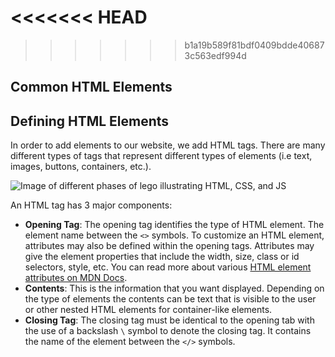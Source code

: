 <<<<<<< HEAD
=======

>>>>>>> b1a19b589f81bdf0409bdde406873c563edf994d
## Common HTML Elements

## Defining HTML Elements

In order to add elements to our website, we add HTML tags. There are many different types of tags that represent different types of elements (i.e text, images, buttons, containers, etc.).

![Image of different phases of lego illustrating HTML, CSS, and JS](https://user-images.githubusercontent.com/5963600/108429318-c890b480-720d-11eb-8e49-cbe2de42c596.png)

An HTML tag has 3 major components:

- **Opening Tag**: The opening tag identifies the type of HTML element. The element name between the `<>` symbols. To customize an HTML element, attributes may also be defined within the opening tags. Attributes may give the element properties that include the width, size, class or id selectors, style, etc. You can read more about various [HTML element attributes on MDN Docs](https://developer.mozilla.org/en-US/docs/Web/HTML/Attributes).
- **Contents**: This is the information that you want displayed. Depending on the type of elements the contents can be text that is visible to the user or other nested HTML elements for container-like elements.
- **Closing Tag**: The closing tag must be identical to the opening tab with the use of a backslash `\` symbol to denote the closing tag. It contains the name of the element between the `</>` symbols.
